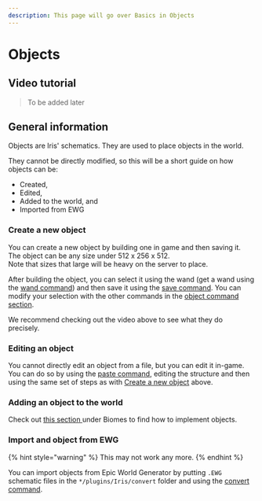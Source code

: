 ```yaml
---
description: This page will go over Basics in Objects
---
```


# Objects

## Video tutorial

> To be added later

## General information

Objects are Iris' schematics. They are used to place objects in the world.

They cannot be directly modified, so this will be a short guide on how objects can be:

* Created,
* Edited, 
* Added to the world, and
* Imported from EWG

### Create a new object

You can create a new object by building one in game and then saving it.  
The object can be any size under 512 x 256 x 512.  
Note that sizes that large will be heavy on the server to place.

After building the object, you can select it using the wand \(get a wand using the [wand command](../../plugin/commands.md#iris-object-wand-w)\) and then save it using the [save command](../../plugin/commands.md#iris-object-save). You can modify your selection with the other commands in the [object command section](../../plugin/commands.md#iris-object-o).

We recommend checking out the video above to see what they do precisely.

### Editing an object

You cannot directly edit an object from a file, but you can edit it in-game. You can do so by using the [paste command](../../plugin/commands.md#iris-object-paste), editing the structure and then using the same set of steps as with [Create a new object](objects.md#create-a-new-object) above.

### Adding an object to the world

Check out [this section ](biomes.md#5-objects)under Biomes to find how to implement objects.

### Import and object from EWG

{% hint style="warning" %}
This may not work any more.
{% endhint %}

You can import objects from Epic World Generator by putting `.EWG` schematic files in the `*/plugins/Iris/convert` folder and using the [convert command](../../plugin/commands.md#iris-studio-convert).

